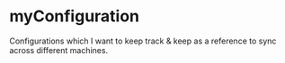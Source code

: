 # myConfiguration
Configurations which I want to keep track &amp; keep as a reference to sync across different machines.
